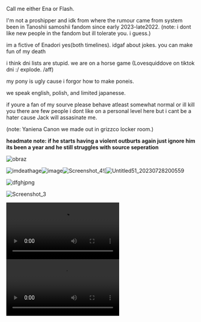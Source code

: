 Call me either Ena or Flash. 


I'm not a proshipper and idk from where the rumour came from
system been in Tanoshii samoshii fandom since early 2023-late2022. (note: i dont like new people in the fandom  but ill tolerate you. i guess.)

im a fictive of Enadori yes(both timelines). idgaf about jokes. you can make fun of my death 

i think dni lists are stupid. we are on a horse game (Lovesquiddove on tiktok dni :/ explode. /aff)


my pony is ugly cause i forgor how to make poneis.

we speak english, polish, and limited japanesse. 

if youre a fan of my sourve please behave atleast somewhat normal or ill kill you there are few people i dont like on a personal level here but i cant be a hater cause Jack will  assasinate me.

(note: Yaniena Canon we made out in grizzco locker room.)


**headmate note: if he starts having a violent outburts again just ignore him its been a year and he still struggles with source seperation**

![obraz](https://github.com/user-attachments/assets/801c28f8-355a-434c-88a6-920b4805e9aa)


![imdeathage](https://github.com/user-attachments/assets/940c4f0b-6108-49ff-a374-5836e95924bd)![image](https://github.com/user-attachments/assets/2df45f24-dfd5-49da-8b3e-d3d3049f4a33)![Screenshot_4](https://github.com/user-attachments/assets/e7012c8d-1d76-4410-a685-21da1f315338)![![Untitled51_20230728200559](https://github.com/user-attachments/assets/9cb01f7d-423a-4b4b-8b15-74aa312605e8)

![dfghjpng](https://github.com/user-attachments/assets/83e4a1e1-4236-418c-9186-85b8700d0482)


![Screenshot_3](https://github.com/user-attachments/assets/ed0338d5-2b5e-463b-b525-0d823bd8099b)



![](https://files.catbox.moe/t54qo3.mp4)
![](https://files.catbox.moe/zn64lv.mp4)

